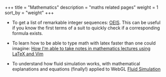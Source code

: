 +++
title = "Mathematics"
description = "maths related pages"
weight = 1
sort_by = "weight"
+++

- To get a list of remarkable integer sequences: [OEIS](https://oeis.org/). This can be useful if you know the first terms of a suit to quickly check if a corresponding formula exists.

- To learn how to be able to type math with latex faster than one could imagine: [How I'm able to take notes in mathematics lectures using LaTeX and Vim](https://castel.dev/post/lecture-notes-1/)

- To understand how fluid simulation works, with mathematical explanations and equations (finally!) applied to WebGL [Fluid Simulation](https://jamie-wong.com/2016/08/05/webgl-fluid-simulation/)
